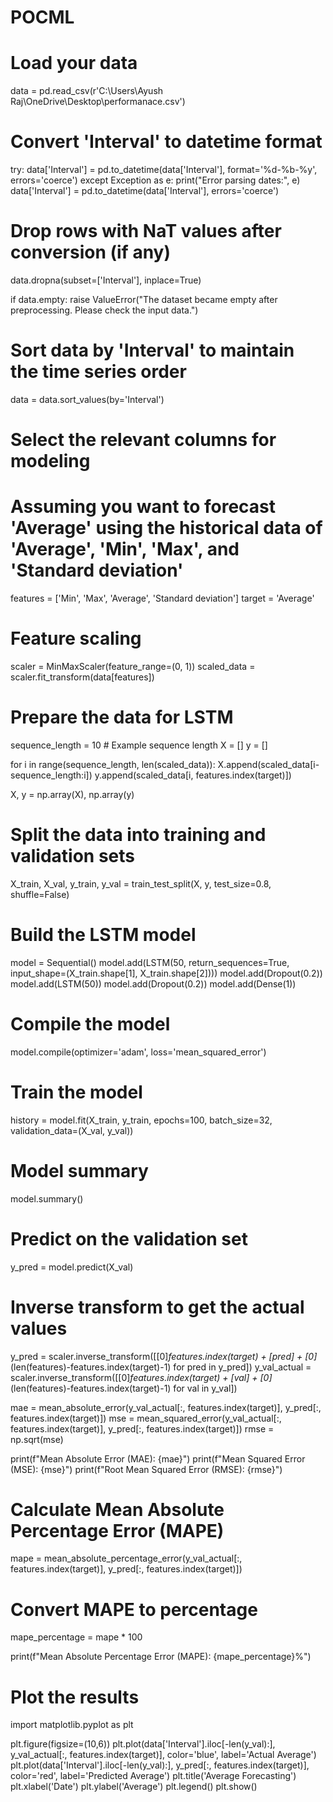# POCML



# Load your data
data = pd.read_csv(r'C:\\Users\\Ayush Raj\\OneDrive\\Desktop\\performanace.csv')

# Convert 'Interval' to datetime format
try:
    data['Interval'] = pd.to_datetime(data['Interval'], format='%d-%b-%y', errors='coerce')
except Exception as e:
    print("Error parsing dates:", e)
    data['Interval'] = pd.to_datetime(data['Interval'], errors='coerce')

# Drop rows with NaT values after conversion (if any)
data.dropna(subset=['Interval'], inplace=True)

if data.empty:
    raise ValueError("The dataset became empty after preprocessing. Please check the input data.")

# Sort data by 'Interval' to maintain the time series order
data = data.sort_values(by='Interval')

# Select the relevant columns for modeling
# Assuming you want to forecast 'Average' using the historical data of 'Average', 'Min', 'Max', and 'Standard deviation'
features = ['Min', 'Max', 'Average', 'Standard deviation']
target = 'Average'

# Feature scaling
scaler = MinMaxScaler(feature_range=(0, 1))
scaled_data = scaler.fit_transform(data[features])

# Prepare the data for LSTM
sequence_length = 10  # Example sequence length
X = []
y = []

for i in range(sequence_length, len(scaled_data)):
    X.append(scaled_data[i-sequence_length:i])
    y.append(scaled_data[i, features.index(target)])

X, y = np.array(X), np.array(y)

# Split the data into training and validation sets
X_train, X_val, y_train, y_val = train_test_split(X, y, test_size=0.8, shuffle=False)

# Build the LSTM model
model = Sequential()
model.add(LSTM(50, return_sequences=True, input_shape=(X_train.shape[1], X_train.shape[2])))
model.add(Dropout(0.2))
model.add(LSTM(50))
model.add(Dropout(0.2))
model.add(Dense(1))

# Compile the model
model.compile(optimizer='adam', loss='mean_squared_error')

# Train the model
history = model.fit(X_train, y_train, epochs=100, batch_size=32, validation_data=(X_val, y_val))

# Model summary
model.summary()

# Predict on the validation set
y_pred = model.predict(X_val)

# Inverse transform to get the actual values
y_pred = scaler.inverse_transform([[0]*features.index(target) + [pred] + [0]*(len(features)-features.index(target)-1) for pred in y_pred])
y_val_actual = scaler.inverse_transform([[0]*features.index(target) + [val] + [0]*(len(features)-features.index(target)-1) for val in y_val])


mae = mean_absolute_error(y_val_actual[:, features.index(target)], y_pred[:, features.index(target)])
mse = mean_squared_error(y_val_actual[:, features.index(target)], y_pred[:, features.index(target)])
rmse = np.sqrt(mse)

print(f"Mean Absolute Error (MAE): {mae}")
print(f"Mean Squared Error (MSE): {mse}")
print(f"Root Mean Squared Error (RMSE): {rmse}")

# Calculate Mean Absolute Percentage Error (MAPE)
mape = mean_absolute_percentage_error(y_val_actual[:, features.index(target)], y_pred[:, features.index(target)])

# Convert MAPE to percentage
mape_percentage = mape * 100

print(f"Mean Absolute Percentage Error (MAPE): {mape_percentage}%")



# Plot the results
import matplotlib.pyplot as plt

plt.figure(figsize=(10,6))
plt.plot(data['Interval'].iloc[-len(y_val):], y_val_actual[:, features.index(target)], color='blue', label='Actual Average')
plt.plot(data['Interval'].iloc[-len(y_val):], y_pred[:, features.index(target)], color='red', label='Predicted Average')
plt.title('Average Forecasting')
plt.xlabel('Date')
plt.ylabel('Average')
plt.legend()
plt.show()

